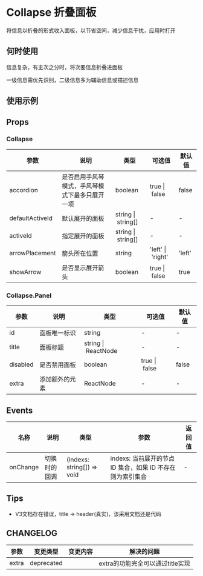 # Collapse 折叠面板

将信息以折叠的形式收入面板，以节省空间，减少信息干扰，应用时打开

## 何时使用

信息复杂，有主次之分时，将次要信息折叠进面板

一级信息需优先识别，二级信息多为辅助信息或描述信息

## 使用示例

<!-- Inject Stories -->

## Props

### Collapse

| 参数              | 说明                      | 类型                 | 可选值               | 默认值    |
| --------------- | ----------------------- | ------------------ | ----------------- | ------ |
| accordion       | 是否启用手风琴模式，手风琴模式下最多只展开一项 | boolean            | true \| false     | false  |
| defaultActiveId | 默认展开的面板                 | string \| string[] | -                 | -      |
| activeId        | 指定展开的面板                 | string \| string[] | -                 | -      |
| arrowPlacement  | 箭头所在位置                  | string             | 'left' \| 'right' | 'left' |
| showArrow       | 是否显示展开箭头                | boolean            | true \| false     | true   |

### Collapse.Panel

| 参数       | 说明      | 类型                  | 可选值           | 默认值   |
| -------- | ------- | ------------------- | ------------- | ----- |
| id       | 面板唯一标识  | string              | -             | -     |
| title    | 面板标题    | string \| ReactNode | -             | -     |
| disabled | 是否禁用面板  | boolean             | true \| false | false |
| extra    | 添加额外的元素 | ReactNode           | -             | -     |

## Events

| 名称       | 说明     | 类型                         | 参数                                    | 返回值 |
| -------- | ------ | -------------------------- | ------------------------------------- | --- |
| onChange | 切换时的回调 | (indexs: string[]) => void | indexs: 当前展开的节点 ID 集合，如果 ID 不存在则为索引集合 | -   |

## Tips

- V3文档存在错误，title -> header(真实)，该采用文档还是代码

## CHANGELOG

| 参数    | 变更类型       | 变更内容 | 解决的问题                 |
| ----- | ---------- | ---- | --------------------- |
| extra | deprecated |      | extra的功能完全可以通过title实现 |

